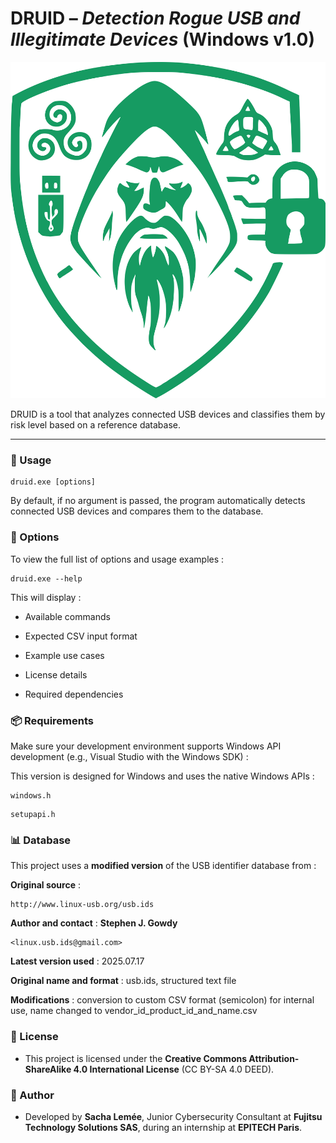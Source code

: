 # DRUID – *Detection Rogue USB and Illegitimate Devices* (Windows v1.0)

![DRUID logo](ressources/DRUID_green_transparent_no_label_4470x4470.png)

DRUID is a tool that analyzes connected USB devices and classifies them by risk level based on a reference database.

---

### 🚀 Usage

```
druid.exe [options]
```

By default, if no argument is passed, the program automatically detects connected USB devices and compares them to the database.

### 📖 Options

To view the full list of options and usage examples :

```
druid.exe --help
```

This will display :

 - Available commands

 - Expected CSV input format

 - Example use cases

 - License details

 - Required dependencies

### 📦 Requirements

Make sure your development environment supports Windows API development (e.g., Visual Studio with the Windows SDK) :

This version is designed for Windows and uses the native Windows APIs :

```
windows.h
```

```
setupapi.h
```

### 📊 Database

This project uses a **modified version** of the USB identifier database from :

**Original source** : 
```
http://www.linux-usb.org/usb.ids
```
**Author and contact** : **Stephen J. Gowdy**
```
<linux.usb.ids@gmail.com>  
```
**Latest version used** : 2025.07.17

**Original name and format** : usb.ids, structured text file

**Modifications** : conversion to custom CSV format (semicolon) for internal use, name changed to vendor_id_product_id_and_name.csv

### 📄 License
 - This project is licensed under the **Creative Commons Attribution-ShareAlike 4.0 International License** (CC BY-SA 4.0 DEED).

### 👤 Author
 - Developed by **Sacha Lemée**, Junior Cybersecurity Consultant at **Fujitsu Technology Solutions SAS**, during an internship at **EPITECH Paris**.
